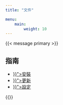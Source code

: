 ```yaml
---
title: "文件"

menu:
    main:
        weight: 10
---
```


{{< message primary >}}
<h2 class="subtitle">指南</h2>
<ul>
    <li><a href="{{< relref "/docs/guides/installation" >}}">安裝</a></li>
    <li><a href="{{< relref "/docs/guides/updating" >}}">更新</a></li>
    <li><a href="{{< relref "/docs/guides/configurations" >}}">設定</a></li>
</ul>
{{</ message >}}
